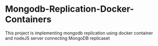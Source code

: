 # Mongodb-Replication-Docker-Containers
This project is implementing mongodb replication using docker container and nodeJS server connecting MongoDB replicaset
